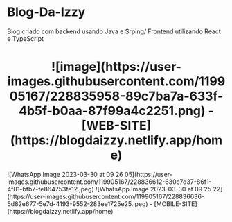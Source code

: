 # Blog-Da-Izzy
Blog criado com backend usando Java e Srping/ Frontend utilizando React e TypeScript 

<h1 align="center">
	![image](https://user-images.githubusercontent.com/119905167/228835958-89c7ba7a-633f-4b5f-b0aa-87f99a4c2251.png)
  - [WEB-SITE](https://blogdaizzy.netlify.app/home)
  
  
</h1>

<div>
![WhatsApp Image 2023-03-30 at 09 26 05](https://user-images.githubusercontent.com/119905167/228836612-630c7d37-86f1-4f81-bfb7-fe864753fe12.jpeg)
![WhatsApp Image 2023-03-30 at 09 25 22](https://user-images.githubusercontent.com/119905167/228836636-5d82e677-5e7d-4193-9552-283ee1725e25.jpeg)
  - [MOBILE-SITE](https://blogdaizzy.netlify.app/home)  
</div>
